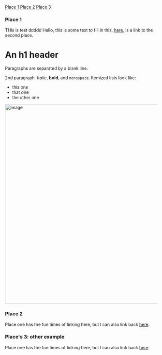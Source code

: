 
[Place 1](#place-2)
[Place 2](#place-1)
[Place 3](#places-3-other-example)

### Place 1

THis is test ddddd
Hello, this is some text to fill in this, [here](#place-2), is a link to the second place.


An h1 header
============

Paragraphs are separated by a blank line.

2nd paragraph. *Italic*, **bold**, and `monospace`. Itemized lists
look like:

  * this one
  * that one
  * the other one
<img width="657" alt="image" src="https://user-images.githubusercontent.com/47878078/172355804-597ca9f3-18b0-40d6-8be2-658074bf01f7.png">



### Place 2

Place one has the fun times of linking here, but I can also link back [here](#place-1).







### Place's 3: other example

Place one has the fun times of linking here, but I can also link back [here](#places-3-other-example).
